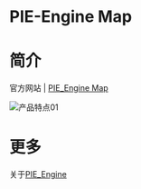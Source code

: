 # PIE-Engine Map

# 简介
官方网站 | [PIE_Engine Map](http://ds.piesat.cn:20003/piemap/#/)


![产品特点01](https://user-images.githubusercontent.com/85090601/132151458-2014ea9a-7766-4891-89c7-f875de4b1570.png)
# 更多

关于[PIE_Engine](https://engine.piesat.cn/#/)







